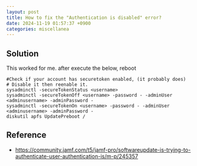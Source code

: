 ```yaml
---
layout: post
title: How to fix the "Authentication is disabled" error?
date: 2024-11-19 01:57:37 +0900
categories: miscellanea
---
```


## Solution
This worked for me. after execute the below, reboot

```shell
#Check if your account has securetoken enabled, (it probably does)
# Disable it then reenable it.
sysadminctl -secureTokenStatus <username>
sysadminctl -secureTokenOff <username> -password - -adminUser <adminusername> -adminPassword -
sysadminctl -secureTokenOn <username> -password - -adminUser <adminusername> -adminPassword -
diskutil apfs UpdatePreboot /
```

## Reference
- https://community.jamf.com/t5/jamf-pro/softwareupdate-is-trying-to-authenticate-user-authentication-is/m-p/245357